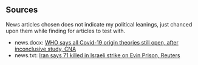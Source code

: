 ## Sources
News articles chosen does not indicate my political leanings, just chanced upon them while finding for articles to test with.
- news.docx: [WHO says all Covid-19 origin theories still open, after inconclusive study, CNA](https://www.channelnewsasia.com/world/who-says-all-covid-19-origin-theories-still-open-after-inconclusive-study-5208236)
- news.txt: [Iran says 71 killed in Israeli strike on Evin Prison, Reuters](https://www.reuters.com/world/middle-east/iran-says-71-killed-israeli-strike-evin-prison-2025-06-29/)